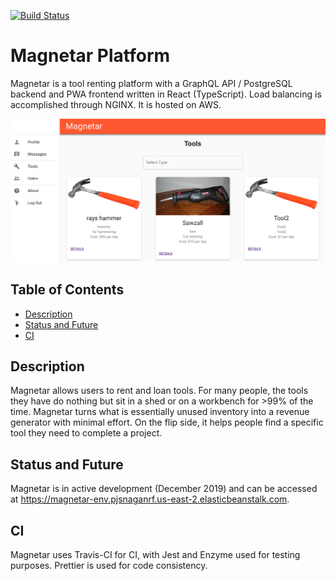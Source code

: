 [![Build Status](https://travis-ci.org/conorburke/magnetar_platform.svg?branch=master)](https://travis-ci.org/conorburke/magnetar_platform)

# Magnetar Platform

Magnetar is a tool renting platform with a GraphQL API / PostgreSQL backend and PWA frontend written in React (TypeScript). Load balancing is accomplished through NGINX. It is hosted on AWS.

![alt text](screenshot.png "Magnetar")

## Table of Contents

- [Description](#description)
- [Status and Future](#status-and-future)
- [CI](#ci)

## Description

Magnetar allows users to rent and loan tools. For many people, the tools they have do nothing but sit in a shed or on a workbench for >99% of the time. Magnetar turns what is essentially unused inventory into a revenue generator with minimal effort. On the flip side, it helps people find a specific tool they need to complete a project.

## Status and Future

Magnetar is in active development (December 2019) and can be accessed at https://magnetar-env.pjsnaganrf.us-east-2.elasticbeanstalk.com.

## CI

Magnetar uses Travis-CI for CI, with Jest and Enzyme used for testing purposes. Prettier is used for code consistency.
